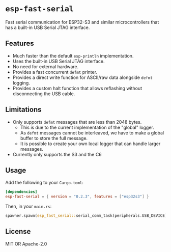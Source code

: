 # `esp-fast-serial`

Fast serial communication for ESP32-S3 and similar microcontrollers that has a built-in USB Serial JTAG interface.

## Features

- Much faster than the default `esp-println` implementation.
- Uses the built-in USB Serial JTAG interface.
- No need for external hardware.
- Provides a fast concurrent `defmt` printer.
- Provides a direct write function for ASCII/raw data alongside `defmt` logging.
- Provides a custom halt function that allows reflashing without disconnecting the USB cable.

## Limitations

- Only supports `defmt` messages that are less than 2048 bytes.
  - This is due to the current implementation of the "global" logger.
  - As `defmt` messages cannot be interleaved, we have to make a global buffer to store the full message.
  - It is possible to create your own local logger that can handle larger messages.
- Currently only supports the S3 and the C6

## Usage

Add the following to your `Cargo.toml`:

```toml
[dependencies]
esp-fast-serial = { version = "0.2.3", features = ["esp32s3"] }
```

Then, in your `main.rs`:

```rust
spawner.spawn(esp_fast_serial::serial_comm_task(peripherals.USB_DEVICE));
```

## License

MIT OR Apache-2.0

